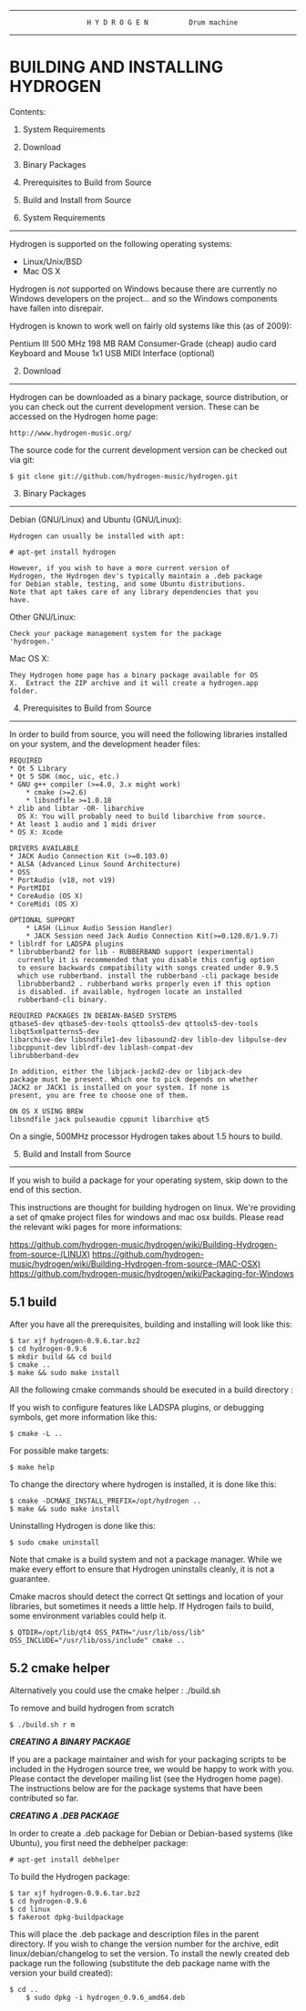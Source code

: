 ------------------------------------------------------------------------------
                       H Y D R O G E N          Drum machine
------------------------------------------------------------------------------

BUILDING AND INSTALLING HYDROGEN
================================

Contents:

1. System Requirements
2. Download
3. Binary Packages
4. Prerequisites to Build from Source
5. Build and Install from Source

1. System Requirements
----------------------

Hydrogen is supported on the following operating systems:

  * Linux/Unix/BSD
  * Mac OS X

Hydrogen is *not* supported on Windows because there are currently no
Windows developers on the project... and so the Windows components
have fallen into disrepair.

Hydrogen is known to work well on fairly old systems like this (as of
2009):

  Pentium III 500 MHz
  198 MB RAM
  Consumer-Grade (cheap) audio card
  Keyboard and Mouse
  1x1 USB MIDI Interface (optional)

2. Download
-----------

Hydrogen can be downloaded as a binary package, source distribution,
or you can check out the current development version.
These can be accessed on the Hydrogen home page:

	http://www.hydrogen-music.org/

The source code for the current development version can be checked out
via git:

	$ git clone git://github.com/hydrogen-music/hydrogen.git

3. Binary Packages
------------------

Debian (GNU/Linux) and Ubuntu (GNU/Linux):

	Hydrogen can usually be installed with apt:

	# apt-get install hydrogen

	However, if you wish to have a more current version of
	Hydrogen, the Hydrogen dev's typically maintain a .deb package
	for Debian stable, testing, and some Ubuntu distributions.
	Note that apt takes care of any library dependencies that you
	have.

Other GNU/Linux:

	Check your package management system for the package
	'hydrogen.'

Mac OS X:

	They Hydrogen home page has a binary package available for OS
	X.  Extract the ZIP archive and it will create a hydrogen.app
	folder.

4. Prerequisites to Build from Source
-------------------------------------

In order to build from source, you will need the following libraries
installed on your system, and the development header files:

	REQUIRED
	* Qt 5 Library
	* Qt 5 SDK (moc, uic, etc.)
	* GNU g++ compiler (>=4.0, 3.x might work)
        * cmake (>=2.6)
        * libsndfile >=1.0.18
	* zlib and libtar -OR- libarchive
	  OS X: You will probably need to build libarchive from source.
	* At least 1 audio and 1 midi driver
	* OS X: Xcode

	DRIVERS AVAILABLE
	* JACK Audio Connection Kit (>=0.103.0)
	* ALSA (Advanced Linux Sound Architecture)
	* OSS
	* PortAudio (v18, not v19)
	* PortMIDI
	* CoreAudio (OS X)
	* CoreMidi (OS X)

	OPTIONAL SUPPORT
    	* LASH (Linux Audio Session Handler)
        * JACK Session need Jack Audio Connection Kit(>=0.120.0/1.9.7) 
	* liblrdf for LADSPA plugins
	* librubberband2 for lib - RUBBERBAND support (experimental)
	  currently it is recommended that you disable this config option
	  to ensure backwards compatibility with songs created under 0.9.5
	  which use rubberband. install the rubberband -cli package beside
	  librubberband2 . rubberband works properly even if this option
	  is disabled. if available, hydrogen locate an installed
	  rubberband-cli binary.

	REQUIRED PACKAGES IN DEBIAN-BASED SYSTEMS
	qtbase5-dev qtbase5-dev-tools qttools5-dev qttools5-dev-tools libqt5xmlpatterns5-dev
	libarchive-dev libsndfile1-dev libasound2-dev liblo-dev libpulse-dev
	libcppunit-dev liblrdf-dev liblash-compat-dev
	librubberband-dev

	In addition, either the libjack-jackd2-dev or libjack-dev
	package must be present. Which one to pick depends on whether
	JACK2 or JACK1 is installed on your system. If none is
	present, you are free to choose one of them. 

	ON OS X USING BREW
	libsndfile jack pulseaudio cppunit libarchive qt5

On a single, 500MHz processor Hydrogen takes about 1.5 hours to build.

5. Build and Install from Source
--------------------------------

If you wish to build a package for your operating system, skip down to
the end of this section.

This instructions are thought for building hydrogen on linux.
We're providing a set of qmake project files for windows and
mac osx builds. 
Please read the relevant wiki pages for more informations:

https://github.com/hydrogen-music/hydrogen/wiki/Building-Hydrogen-from-source-(LINUX)
https://github.com/hydrogen-music/hydrogen/wiki/Building-Hydrogen-from-source-(MAC-OSX)
https://github.com/hydrogen-music/hydrogen/wiki/Packaging-for-Windows

 5.1 build
 ---------

After you have all the prerequisites, building and installing will
look like this:

	$ tar xjf hydrogen-0.9.6.tar.bz2
	$ cd hydrogen-0.9.6
	$ mkdir build && cd build
	$ cmake ..
	$ make && sudo make install

All the following cmake commands should be executed in a build directory :

If you wish to configure features like LADSPA plugins,
or debugging symbols, get more information like this:

	$ cmake -L ..

For possible make targets:

    $ make help

To change the directory where hydrogen is installed, it is done like
this:

	$ cmake -DCMAKE_INSTALL_PREFIX=/opt/hydrogen ..
	$ make && sudo make install

Uninstalling Hydrogen is done like this:

	$ sudo cmake uninstall

Note that cmake is a build system and not a package manager.  While we
make every effort to ensure that Hydrogen uninstalls cleanly, it is
not a guarantee.

Cmake macros should detect the correct Qt settings and location of your libraries,
but sometimes it needs a little help.  If Hydrogen fails to build, some
environment variables could help it.

	$ QTDIR=/opt/lib/qt4 OSS_PATH="/usr/lib/oss/lib" OSS_INCLUDE="/usr/lib/oss/include" cmake ..

 5.2 cmake helper
 ----------------

 Alternatively you could use the cmake helper : ./build.sh

 To remove and build hydrogen from scratch

    $ ./build.sh r m

___CREATING A BINARY PACKAGE___

If you are a package maintainer and wish for your packaging scripts to
be included in the Hydrogen source tree, we would be happy to work
with you.  Please contact the developer mailing list (see the Hydrogen
home page).  The instructions below are for the package systems that
have been contributed so far.

___CREATING A .DEB PACKAGE___

In order to create a .deb package for Debian or Debian-based systems
(like Ubuntu), you first need the debhelper package:

	# apt-get install debhelper

To build the Hydrogen package:

    $ tar xjf hydrogen-0.9.6.tar.bz2
    $ cd hydrogen-0.9.6
	$ cd linux
	$ fakeroot dpkg-buildpackage

This will place the .deb package and description files in the parent
directory.  If you wish to change the version number for the archive,
edit linux/debian/changelog to set the version. To install the newly
created deb package run the following (substitute the deb package
name with the version your build created):

	$ cd ..
        $ sudo dpkg -i hydrogen_0.9.6_amd64.deb

